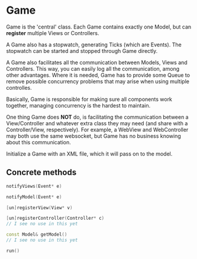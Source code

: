 
# Game

Game is the 'central' class. Each Game contains exactly one Model, but can **register** multiple Views or Controllers.

A Game also has a stopwatch, generating Ticks (which are Events). The stopwatch can be started and stopped through Game directly.

A Game also facilitates all the communication between Models, Views and Controllers. This way, you can easily log all the communication, among other advantages. Where it is needed, Game has to provide some Queue to remove possible concurrency problems that may arise when using multiple controlles.

Basically, Game is responsible for making sure all components work together, managing concurrency is the hardest to maintain.

One thing Game does **NOT** do, is facilitating the communication between a View/Controller and whatever extra class they may need (and share with a Controller/View, respectively). For example, a WebView and WebController may both use the same websocket, but Game has no business knowing about this communication.

Initialize a Game with an XML file, which it will pass on to the model.


## Concrete methods

```c++
notifyViews(Event* e)

notifyModel(Event* e)

[un]registerView(View* v)

[un]registerController(Controller* c)
// I see no use in this yet

const Model& getModel()
// I see no use in this yet

run()
```

